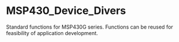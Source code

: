 # MSP430_Device_Divers
Standard functions for MSP430G series. Functions can be reused for feasibility of application development.
